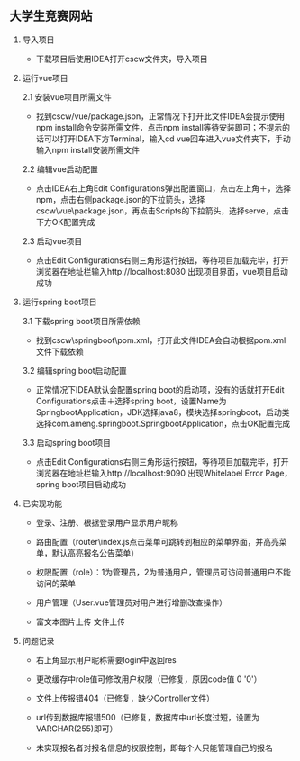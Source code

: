 ## 大学生竞赛网站

1. 导入项目

   * 下载项目后使用IDEA打开cscw文件夹，导入项目

2. 运行vue项目

   2.1 安装vue项目所需文件

      * 找到cscw/vue/package.json，正常情况下打开此文件IDEA会提示使用npm install命令安装所需文件，点击npm install等待安装即可；不提示的话可以打开IDEA下方Terminal，输入cd vue回车进入vue文件夹下，手动输入npm install安装所需文件

   2.2 编辑vue启动配置

      * 点击IDEA右上角Edit Configurations弹出配置窗口，点击左上角＋，选择npm，点击右侧package.json的下拉箭头，选择cscw\vue\package.json，再点击Scripts的下拉箭头，选择serve，点击下方OK配置完成

   2.3 启动vue项目

      * 点击Edit Configurations右侧三角形运行按钮，等待项目加载完毕，打开浏览器在地址栏输入http://localhost:8080 出现项目界面，vue项目启动成功

3. 运行spring boot项目

   3.1 下载spring boot项目所需依赖

      * 找到cscw\springboot\pom.xml，打开此文件IDEA会自动根据pom.xml文件下载依赖

   3.2 编辑spring boot启动配置

      * 正常情况下IDEA默认会配置spring boot的启动项，没有的话就打开Edit Configurations点击＋选择spring boot，设置Name为SpringbootApplication，JDK选择java8，模块选择springboot，启动类选择com.ameng.springboot.SpringbootApplication，点击OK配置完成

   3.3 启动spring boot项目
      * 点击Edit Configurations右侧三角形运行按钮，等待项目加载完毕，打开浏览器在地址栏输入http://localhost:9090 出现Whitelabel Error Page，spring boot项目启动成功

4. 已实现功能
   - 登录、注册、根据登录用户显示用户昵称

   - 路由配置（router\index.js点击菜单可跳转到相应的菜单界面，并高亮菜单，默认高亮报名公告菜单）

   - 权限配置（role）：1为管理员，2为普通用户，管理员可访问普通用户不能访问的菜单

   - 用户管理（User.vue管理员对用户进行增删改查操作）

   - 富文本图片上传 文件上传

6. 问题记录

   - 右上角显示用户昵称需要login中返回res

   - 更改缓存中role值可修改用户权限（已修复，原因code值 0 '0'）

   - 文件上传报错404（已修复，缺少Controller文件）

   - url传到数据库报错500（已修复，数据库中url长度过短，设置为VARCHAR(255)即可）

   - 未实现报名者对报名信息的权限控制，即每个人只能管理自己的报名